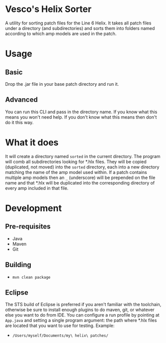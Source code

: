 # Vesco's Helix Sorter
A utility for sorting patch files for the Line 6 Helix. It takes all patch files under a directory (and subdirectories) and sorts them into folders named according to which amp models are used in the patch.

# Usage
## Basic
Drop the .jar file in your base patch directory and run it.

## Advanced
You can run this CLI and pass in the directory name. If you know what this means you won't need help. If you don't know what this means then don't do it this way.

# What it does
It will create a directory named `sorted` in the current directory. The program will comb all subdirectories looking for *.hlx files. They will be copied (duplicated, not moved) into the `sorted` directory, each into a new directory matching the name of the amp model used within. If a patch contains multiple amp models then an `_` (underscore) will be prepended on the file name and that *.hlx will be duplicated into the corresponding directory of every amp included in that file.

# Development
## Pre-requisites
* Java
* Maven
* Git

## Building
* `mvn clean package`

## Eclipse
The STS build of Eclipse is preferred if you aren't familiar with the toolchain, otherwise be sure to install enough plugins to do maven, git, or whatever else you want to do from IDE. You can configure a run profile by pointing at `App.java` and setting a single program argument: the path where *.hlx files are located that you want to use for testing. Example:
* `/Users/myself/Documents/my\ helix\ patches/`
